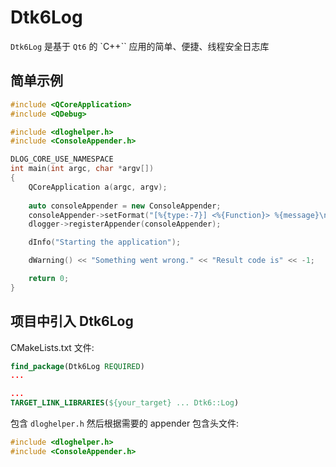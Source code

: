 # Dtk6Log

`Dtk6Log` 是基于 `Qt6` 的 `C++`` 应用的简单、便捷、线程安全日志库

## 简单示例

```cpp
#include <QCoreApplication>
#include <QDebug>

#include <dloghelper.h>
#include <ConsoleAppender.h>

DLOG_CORE_USE_NAMESPACE
int main(int argc, char *argv[])
{
    QCoreApplication a(argc, argv);
    
    auto consoleAppender = new ConsoleAppender;
    consoleAppender->setFormat("[%{type:-7}] <%{Function}> %{message}\n");
    dlogger->registerAppender(consoleAppender);

    dInfo("Starting the application");

    dWarning() << "Something went wrong." << "Result code is" << -1;

    return 0;
}
```

## 项目中引入 Dtk6Log 

CMakeLists.txt 文件:
```cmake
find_package(Dtk6Log REQUIRED)
...

...
TARGET_LINK_LIBRARIES(${your_target} ... Dtk6::Log)
```

包含 `dloghelper.h` 然后根据需要的 appender 包含头文件:
```cpp
#include <dloghelper.h>
#include <ConsoleAppender.h>
```
